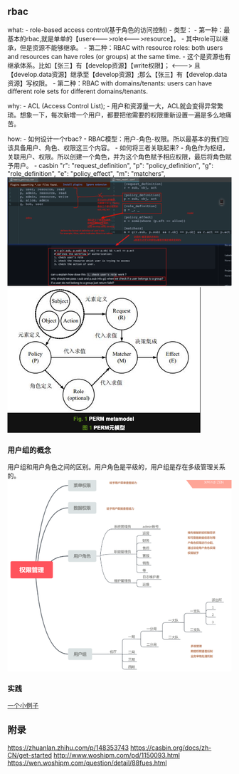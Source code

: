 
## rbac

what:
  	- role-based access control(基于角色的访问控制)
	- 类型：
	  - 第一种：最基本的rbac,就是单单的【user<--->role<--->resource】。
	    - 其中role可以继承，但是资源不能够继承。
	  - 第二种：RBAC with resource roles: both users and resources can have roles (or groups) at the same time.
	    - 这个是资源也有继承体系。比如【张三】有【develop资源】【write权限】；   <--->   且【develop.data资源】继承至【develop资源】;那么【张三】有【develop.data资源】写权限。
	  - 第二种：RBAC with domains/tenants: users can have different role sets for different domains/tenants. 

why:
	- ACL (Access Control List); 
	  - 用户和资源量一大，ACL就会变得异常繁琐。想象一下，每次新增一个用户，都要把他需要的权限重新设置一遍是多么地痛苦。

how:
	- 如何设计一个rbac?
		- RBAC模型：用户-角色-权限。所以最基本的我们应该具备用户、角色、权限这三个内容。
		- 如何将三者关联起来?
		  - 角色作为枢纽，关联用户、权限。所以创建一个角色，并为这个角色赋予相应权限，最后将角色赋予用户。
	- casbin
	"r": "request_definition",
	"p": "policy_definition",
	"g": "role_definition",
	"e": "policy_effect",
	"m": "matchers",
![rpme](https://raw.githubusercontent.com/zput/myPicLib/master/zput.github.io/20210109111146.png)
![20210109111441](https://raw.githubusercontent.com/zput/myPicLib/master/zput.github.io/20210109111441.png)
### 用户组的概念

用户组和用户角色之间的区别。用户角色是平级的，用户组是存在多级管理关系的。
![20210109105319](https://raw.githubusercontent.com/zput/myPicLib/master/zput.github.io/20210109105319.png)


### 实践

[一个小例子](https://github.com/zput/zput_rbac)

## 附录

https://zhuanlan.zhihu.com/p/148353743
https://casbin.org/docs/zh-CN/get-started
http://www.woshipm.com/pd/1150093.html
https://wen.woshipm.com/question/detail/88fues.html






























